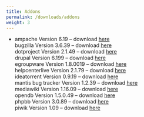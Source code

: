 ```yaml
---
title: Addons
permalink: /downloads/addons
weight: 3
---
```

  
- ampache Version 6.19 – download [here](http://sourceforge.net/projects/apmp/files/Addons/APMP-ampache.exe/download)  
  bugzilla Version 3.6.39 – download [here](http://sourceforge.net/projects/apmp/files/Addons/APMP-bugzilla.exe/download)  
  dotproject Version 2.1.49 – download [here](http://sourceforge.net/projects/apmp/files/Addons/APMP-dotproject.exe/download)  
  drupal Version 6.199 – download [here](http://sourceforge.net/projects/apmp/files/Addons/APMP-drupal.exe/download)  
  egroupware Version 1.8.0019 – download [here](http://sourceforge.net/projects/apmp/files/Addons/APMP-egroupware.exe/download)  
  helpcenterlive Version 2.1.79 – download [here](http://sourceforge.net/projects/apmp/files/Addons/APMP-helpcenterlive.exe/download)  
  ideatorrent Version 0.9.19 – download [here](http://sourceforge.net/projects/apmp/files/Addons/APMP-ideatorrent.exe/download)  
  mantis bug tracker Version 1.2.39 – download [here](http://sourceforge.net/projects/apmp/files/Addons/APMP-mantisbt.exe/download)  
  mediawiki Version 1.16.09 – download [here](http://sourceforge.net/projects/apmp/files/Addons/APMP-mediawiki.exe/download)  
  opendb Version 1.5.0.49 – download [here](http://sourceforge.net/projects/apmp/files/Addons/APMP-opendb.exe/download)  
  phpbb Version 3.0.89 – download [here](http://sourceforge.net/projects/apmp/files/Addons/APMP-phpbb.exe/download)  
  piwik Version 1.09 – download [here](http://sourceforge.net/projects/apmp/files/Addons/APMP-piwik.exe/download)  
  
